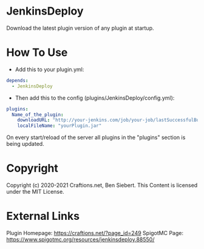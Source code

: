 # JenkinsDeploy
Download the latest plugin version of any plugin at startup.

# How To Use
- Add this to your plugin.yml:
```yaml
depends: 
  - JenkinsDeploy
```
- Then add this to the config (plugins/JenkinsDeploy/config.yml):
```yaml
plugins:
  Name_of_the_plugin:
    downloadURL: "http://your-jenkins.com/job/your-job/lastSuccessfulBuild/artifact/your-artifact.jar"
    localFileName: "yourPlugin.jar"
```
On every start/reload of the server all plugins in the "plugins" section is being updated.

# Copyright

Copyright (c) 2020-2021 Craftions.net, Ben Siebert. This Content is licensed under the MIT License.

# External Links

Plugin Homepage: https://craftions.net/?page_id=249
SpigotMC Page: https://www.spigotmc.org/resources/jenkinsdeploy.88550/
